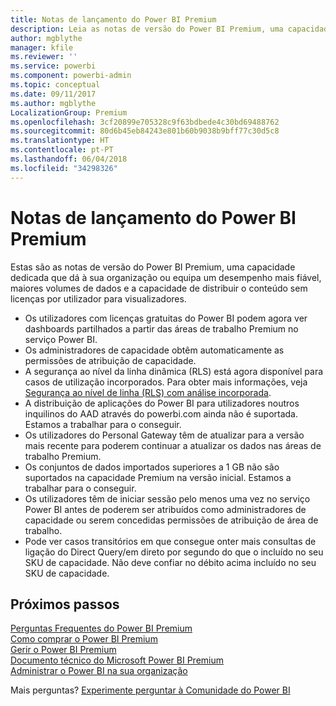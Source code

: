 ```yaml
---
title: Notas de lançamento do Power BI Premium
description: Leia as notas de versão do Power BI Premium, uma capacidade dedicada para a sua organização ou equipa.
author: mgblythe
manager: kfile
ms.reviewer: ''
ms.service: powerbi
ms.component: powerbi-admin
ms.topic: conceptual
ms.date: 09/11/2017
ms.author: mgblythe
LocalizationGroup: Premium
ms.openlocfilehash: 3cf20899e705328c9f63bdbede4c30bd69488762
ms.sourcegitcommit: 80d6b45eb84243e801b60b9038b9bff77c30d5c8
ms.translationtype: HT
ms.contentlocale: pt-PT
ms.lasthandoff: 06/04/2018
ms.locfileid: "34298326"
---
```

# <a name="power-bi-premium-release-notes"></a>Notas de lançamento do Power BI Premium
Estas são as notas de versão do Power BI Premium, uma capacidade dedicada que dá à sua organização ou equipa um desempenho mais fiável, maiores volumes de dados e a capacidade de distribuir o conteúdo sem licenças por utilizador para visualizadores.

* Os utilizadores com licenças gratuitas do Power BI podem agora ver dashboards partilhados a partir das áreas de trabalho Premium no serviço Power BI.
* Os administradores de capacidade obtêm automaticamente as permissões de atribuição de capacidade.
* A segurança ao nível da linha dinâmica (RLS) está agora disponível para casos de utilização incorporados. Para obter mais informações, veja [Segurança ao nível de linha (RLS) com análise incorporada](developer/embedded-row-level-security.md).
* A distribuição de aplicações do Power BI para utilizadores noutros inquilinos do AAD através do powerbi.com ainda não é suportada. Estamos a trabalhar para o conseguir.
* Os utilizadores do Personal Gateway têm de atualizar para a versão mais recente para poderem continuar a atualizar os dados nas áreas de trabalho Premium.
* Os conjuntos de dados importados superiores a 1 GB não são suportados na capacidade Premium na versão inicial. Estamos a trabalhar para o conseguir.
* Os utilizadores têm de iniciar sessão pelo menos uma vez no serviço Power BI antes de poderem ser atribuídos como administradores de capacidade ou serem concedidas permissões de atribuição de área de trabalho.
* Pode ver casos transitórios em que consegue onter mais consultas de ligação do Direct Query/em direto por segundo do que o incluído no seu SKU de capacidade. Não deve confiar no débito acima incluído no seu SKU de capacidade.

## <a name="next-steps"></a>Próximos passos
[Perguntas Frequentes do Power BI Premium](service-premium-faq.md)  
[Como comprar o Power BI Premium](service-admin-premium-purchase.md)  
[Gerir o Power BI Premium](service-admin-premium-manage.md)  
[Documento técnico do Microsoft Power BI Premium](https://aka.ms/pbipremiumwhitepaper)  
[Administrar o Power BI na sua organização](service-admin-administering-power-bi-in-your-organization.md)  

Mais perguntas? [Experimente perguntar à Comunidade do Power BI](https://community.powerbi.com/)

